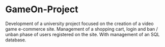 # GameOn-Project
 Development of a university project focused on the creation of a video game e-commerce site. Management of a shopping cart, login and ban / unban phase of users registered on the site. With management of an SQL database.
